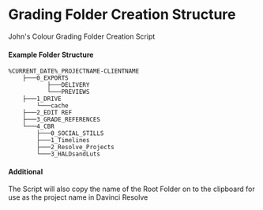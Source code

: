 # Grading Folder Creation Structure
 
John's Colour Grading Folder Creation Script


#### Example Folder Structure
```
%CURRENT_DATE%_PROJECTNAME-CLIENTNAME
    ├───0_EXPORTS
           ├───DELIVERY
           └───PREVIEWS
    ├───1_DRIVE
        └───cache
    ├───2_EDIT REF
    ├───3_GRADE_REFERENCES
    └───4_CBR
        ├───0_SOCIAL_STILLS
        ├───1_Timelines
        ├───2_Resolve_Projects
        └───3_HALDsandLuts
```
#### Additional 

The Script will also copy the name of the Root Folder on to the clipboard for use as the project name in Davinci Resolve 